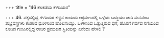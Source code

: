 +++
title = "46 ಕೆಲಕಡೆಯ ಕೆಳದಿಯರ"

+++
46. ಪಕ್ಕದಲ್ಲಿದ್ದ ಗೆಳತಿಯರ ಕಣ್ಣಿನ ಕಾಂತಿಯ ಆಕ್ರಮಣದಲ್ಲಿ ಒಳ್ಳೆಯ ಬುದ್ಧಿಯು ಜಾರಿ ಮನವೆಂಬ ಶುಭ್ರವಸ್ತ್ರಗಳು ಕೆಂಪಾದ ಧೂಳಿನಿಂದ ಹೊಲಸಾಯ್ತು. ಒಳಗಿನಿಂದ ಒತ್ತುತ್ತಿರುವ ಧಗೆ, ಹೊರಗೆ ಗರ್ವದ ನಗೆಯಿಂದ ಕೂಡಿದ ಗುಂಪಿನಲ್ಲಿದ್ದ ರಾಜರ ಪ್ರಮುಖರ  ಸ್ಥಿತಿಯನ್ನು  ಏನೆಂದು ಹೇಳಲಿ ?